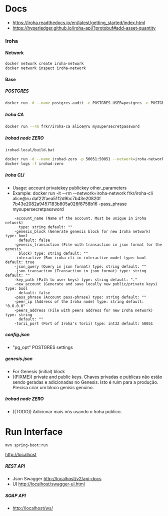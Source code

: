 # Docs
- https://iroha.readthedocs.io/en/latest/getting_started/index.html
- https://hyperledger.github.io/iroha-api/?protobuf#add-asset-quantity

### Iroha
#### Network
```bash
docker network create iroha-network
docker network inspect iroha-network
```

#### Base
##### POSTGRES
```bash
docker run -d --name postgres-audit -e POSTGRES_USER=postgres -e POSTGRES_PASSWORD=mysecretpassword -p 5432:5432 --network=iroha-network postgres:9.5
```

##### Iroha CA
```bash
docker run --rm frkr/iroha-ca alice@ru mysupersecretpassword
```

##### Irohad node ZERO
```bash
irohad-local/build.bat

docker run -d --name irohad-zero -p 50051:50051 --network=iroha-network irohad:local
docker logs -f irohad-zero
```

##### Iroha CLI
- Usage: account privatekey publickey other_parameters
- Example: docker run -it --rm --network=iroha-network frkr/iroha-cli alice@ru daf22faea51f2d9bc7b43e20820f 7b43e2082a9457183b805a026f8758b16 -pass_phrase mysupersecretpassword
```
    -account_name (Name of the account. Must be unique in iroha network)
      type: string default: ""
    -genesis_block (Generate genesis block for new Iroha network) type: bool
      default: false
    -genesis_transaction (File with transaction in json format for the genesis
      block) type: string default: ""
    -interactive (Run iroha-cli in interactive mode) type: bool default: true
    -json_query (Query in json format) type: string default: ""
    -json_transaction (Transaction in json format) type: string default: ""
    -key_path (Path to user keys) type: string default: "."
    -new_account (Generate and save locally new public/private keys) type: bool
      default: false
    -pass_phrase (Account pass-phrase) type: string default: ""
    -peer_ip (Address of the Iroha node) type: string default: "0.0.0.0"
    -peers_address (File with peers address for new Iroha network) type: string
      default: ""
    -torii_port (Port of Iroha's Torii) type: int32 default: 50051
```

##### config.json
- "pg_opt" POSTGRES settings

##### genesis.json
- For Genesis (initial) block
- ((FIXME)) private and public keys. Chaves privadas e publicas não estão sendo geradas e adicionadas no Genesis. Isto é ruim para a produção. Precisa criar um bloco genisis genuino.  

##### Irohad node ZERO
- ((TODO)) Adicionar mais nós usando o Iroha publico.

# Run Interface
```bash
mvn spring-boot:run
```
[http://localhost](http://localhost)

##### REST API
- Json Swagger [http://localhost/v2/api-docs](http://localhost/v2/api-docs)
- UI [http://localhost/swagger-ui.html](http://localhost/swagger-ui.html)

##### SOAP API
- [http://localhost/ws/](http://localhost/ws/)
